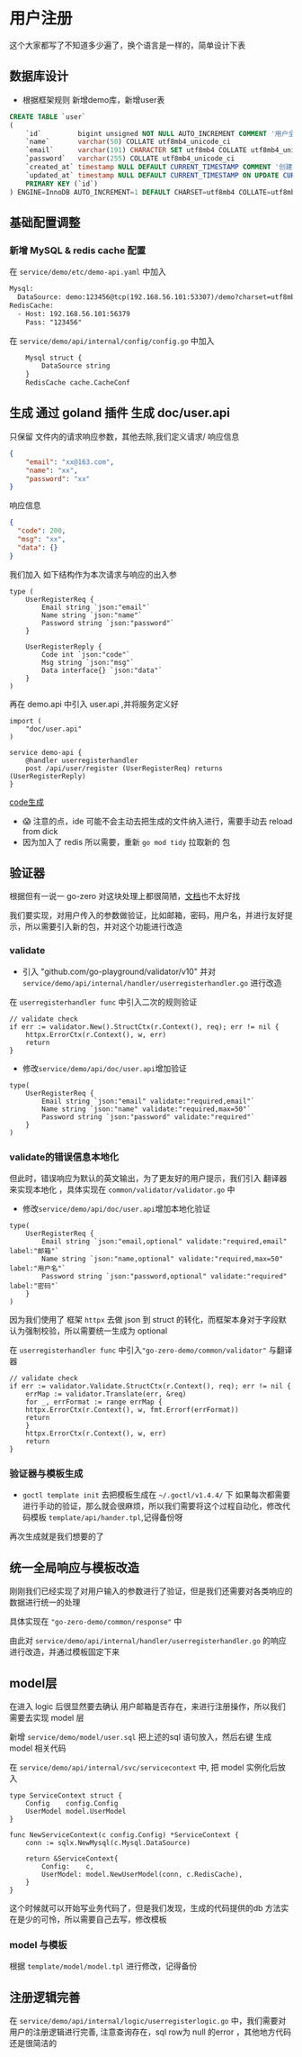 # 用户注册

这个大家都写了不知道多少遍了，换个语言是一样的，简单设计下表

## 数据库设计

- 根据框架规则 新增demo库，新增user表

```sql
CREATE TABLE `user`
(
    `id`         bigint unsigned NOT NULL AUTO_INCREMENT COMMENT '用户全局唯一主键',
    `name`       varchar(50) COLLATE utf8mb4_unicode_ci                        NOT NULL DEFAULT '' COMMENT '用户名称',
    `email`      varchar(191) CHARACTER SET utf8mb4 COLLATE utf8mb4_unicode_ci NOT NULL DEFAULT '' COMMENT '用户邮箱',
    `password`   varchar(255) COLLATE utf8mb4_unicode_ci                       NOT NULL DEFAULT '' COMMENT '用户密码',
    `created_at` timestamp NULL DEFAULT CURRENT_TIMESTAMP COMMENT '创建时间',
    `updated_at` timestamp NULL DEFAULT CURRENT_TIMESTAMP ON UPDATE CURRENT_TIMESTAMP COMMENT '更新时间',
    PRIMARY KEY (`id`)
) ENGINE=InnoDB AUTO_INCREMENT=1 DEFAULT CHARSET=utf8mb4 COLLATE=utf8mb4_unicode_ci;
```

## 基础配置调整

### 新增 MySQL & redis cache 配置

在 `service/demo/etc/demo-api.yaml` 中加入

```txt
Mysql:
  DataSource: demo:123456@tcp(192.168.56.101:53307)/demo?charset=utf8mb4&parseTime=true&loc=Asia%2FShanghai
RedisCache:
  - Host: 192.168.56.101:56379
    Pass: "123456"
```
在 `service/demo/api/internal/config/config.go` 中加入

```txt
	Mysql struct {
		DataSource string
	}
    RedisCache cache.CacheConf
```
## 生成 通过 goland 插件 生成 doc/user.api

只保留 文件内的请求响应参数，其他去除,我们定义请求/ 响应信息
```json
{
    "email": "xx@163.com",
    "name": "xx",
    "password": "xx"
}
```
响应信息
```json
{
  "code": 200,
  "msg": "xx",
  "data": {}
}
```
我们加入 如下结构作为本次请求与响应的出入参
```api
type (
    UserRegisterReq {
        Email string `json:"email"`
        Name string `json:"name"`
        Password string `json:"password"`
    }

    UserRegisterReply {
        Code int `json:"code"`
        Msg string `json:"msg"`
        Data interface{} `json:"data"`
    }
)
```
再在 demo.api 中引入 user.api ,并将服务定义好
```api
import (
	"doc/user.api"
)

service demo-api {
    @handler userregisterhandler
    post /api/user/register (UserRegisterReq) returns (UserRegisterReply)
}
```
[code生成](./image/Snipaste_2023-02-18_11-26-57.png)

- 😱 注意的点，ide 可能不会主动去把生成的文件纳入进行，需要手动去 reload from dick
- 因为加入了 redis 所以需要，重新 `go mod tidy` 拉取新的 包

## 验证器
根据但有一说一 go-zero 对这块处理上都很简陋，[文档](https://go-zero.dev/cn/docs/design/grammar#type%E8%AF%AD%E6%B3%95%E5%9D%97)也不太好找

我们要实现，对用户传入的参数做验证，比如邮箱，密码，用户名，并进行友好提示，所以需要引入新的包，并对这个功能进行改造

### validate

- 引入 "github.com/go-playground/validator/v10" 并对 `service/demo/api/internal/handler/userregisterhandler.go` 进行改造

在 `userregisterhandler func` 中引入二次的规则验证

```text
// validate check
if err := validator.New().StructCtx(r.Context(), req); err != nil {
    httpx.ErrorCtx(r.Context(), w, err)
    return
}
```

- 修改`service/demo/api/doc/user.api`增加验证

```api
type(
    UserRegisterReq {
        Email string `json:"email" validate:"required,email"`
        Name string `json:"name" validate:"required,max=50"`
        Password string `json:"password" validate:"required"`
    }
)
```

### validate的错误信息本地化

但此时，错误响应为默认的英文输出，为了更友好的用户提示，我们引入 翻译器来实现本地化 ，具体实现在 `common/validator/validator.go` 中

- 修改`service/demo/api/doc/user.api`增加本地化验证

```api
type(
    UserRegisterReq {
        Email string `json:"email,optional" validate:"required,email" label:"邮箱"`
        Name string `json:"name,optional" validate:"required,max=50" label:"用户名"`
        Password string `json:"password,optional" validate:"required" label:"密码"`
    }
)
```
因为我们使用了 框架 `httpx` 去做 json 到 struct 的转化，而框架本身对于字段默认为强制校验，所以需要统一生成为 optional

在 `userregisterhandler func` 中引入`"go-zero-demo/common/validator"` 与翻译器

```text
// validate check
if err := validator.Validate.StructCtx(r.Context(), req); err != nil {
    errMap := validator.Translate(err, &req)
    for _, errFormat := range errMap {
    httpx.ErrorCtx(r.Context(), w, fmt.Errorf(errFormat))
    return
    }
    httpx.ErrorCtx(r.Context(), w, err)
    return
}
```

### 验证器与模板生成
- `goctl template init` 去把模板生成在 `~/.goctl/v1.4.4/` 下
如果每次都需要 进行手动的验证，那么就会很麻烦，所以我们需要将这个过程自动化，修改代码模板 `template/api/hander.tpl`,记得备份呀

再次生成就是我们想要的了

## 统一全局响应与模板改造

刚刚我们已经实现了对用户输入的参数进行了验证，但是我们还需要对各类响应的数据进行统一的处理

具体实现在 `"go-zero-demo/common/response"` 中

由此对 `service/demo/api/internal/handler/userregisterhandler.go` 的响应进行改造，并通过模板固定下来

## model层

在进入 logic 后很显然要去确认 用户邮箱是否存在，来进行注册操作，所以我们需要去实现 model 层

新增 `service/demo/model/user.sql` 把上述的sql 语句放入，然后右键 生成 model 相关代码

在 `service/demo/api/internal/svc/servicecontext` 中, 把 model 实例化后放入

```text
type ServiceContext struct {
	Config    config.Config
	UserModel model.UserModel
}

func NewServiceContext(c config.Config) *ServiceContext {
	conn := sqlx.NewMysql(c.Mysql.DataSource)

	return &ServiceContext{
		Config:    c,
		UserModel: model.NewUserModel(conn, c.RedisCache),
	}
}
```

这个时候就可以开始写业务代码了，但是我们发现，生成的代码提供的db 方法实在是少的可怜，所以需要自己去写，修改模板

### model 与模板

根据 `template/model/model.tpl` 进行修改，记得备份

## 注册逻辑完善

在 `service/demo/api/internal/logic/userregisterlogic.go` 中，我们需要对用户的注册逻辑进行完善,
注意查询存在，sql row为 null 的error ，其他地方代码还是很简洁的
